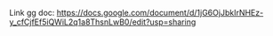 Link gg doc: https://docs.google.com/document/d/1jG6OjJbkIrNHEz-y_cfCjfEf5iQWiL2q1a8ThsnLwB0/edit?usp=sharing
